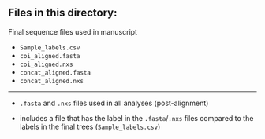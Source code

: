 ## Files in this directory:
Final sequence files used in manuscript

- `Sample_labels.csv`
- `coi_aligned.fasta`
- `coi_aligned.nxs`
- `concat_aligned.fasta`
- `concat_aligned.nxs`

---


- `.fasta` and `.nxs` files used in all analyses (post-alignment)

- includes a file that has the label in the `.fasta`/`.nxs` files compared to the labels in the final trees (`Sample_labels.csv`)
